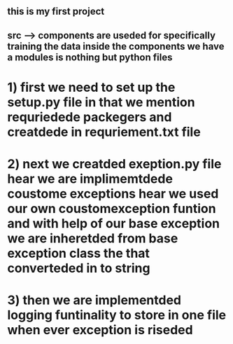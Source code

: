 ## this is my first project
## src --> components are useded for specifically training the data    inside the  components we have a modules is nothing but python files 
# 1) first we need to set up the setup.py file in that we mention requriedede packegers  and creatdede in requriement.txt file
# 2)  next we  creatded exeption.py file hear we are implimemtdede coustome exceptions  hear we used our own coustomexception funtion and with help of our base exception we are inheretded from base exception class the that converteded in to string 
# 3)  then we are implementded  logging funtinality to store in one file when ever  exception is riseded 
#
